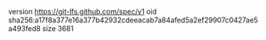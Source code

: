 version https://git-lfs.github.com/spec/v1
oid sha256:a17f8a377e16a377b42932cdeeacab7a84afed5a2ef29907c0427ae5a493fed8
size 3681
